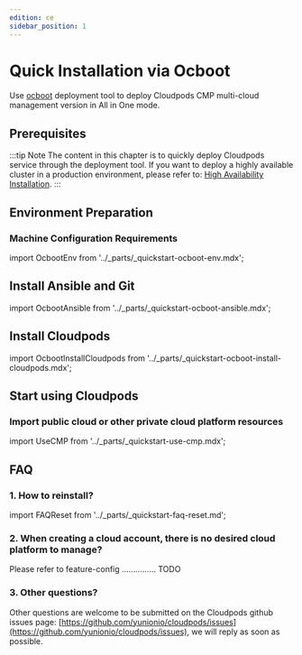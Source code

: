 ```yaml
---
edition: ce
sidebar_position: 1
---
```


# Quick Installation via Ocboot 

Use [ocboot](https://github.com/yunionio/ocboot) deployment tool to deploy Cloudpods CMP multi-cloud management version in All in One mode.

## Prerequisites

:::tip Note
The content in this chapter is to quickly deploy Cloudpods service through the deployment tool. If you want to deploy a highly available cluster in a production environment, please refer to: [High Availability Installation](./ha-ce).
:::

## Environment Preparation

### Machine Configuration Requirements

import OcbootEnv from '../_parts/_quickstart-ocboot-env.mdx';

<OcbootEnv />

## Install Ansible and Git

import OcbootAnsible from '../_parts/_quickstart-ocboot-ansible.mdx';

<OcbootAnsible />

## Install Cloudpods

import OcbootInstallCloudpods from '../_parts/_quickstart-ocboot-install-cloudpods.mdx';

<OcbootInstallCloudpods productVersion="cmp" />


## Start using Cloudpods

### Import public cloud or other private cloud platform resources

import UseCMP from '../_parts/_quickstart-use-cmp.mdx';

<UseCMP />

## FAQ


### 1. How to reinstall?

import FAQReset from '../_parts/_quickstart-faq-reset.md';

<FAQReset />

### 2. When creating a cloud account, there is no desired cloud platform to manage?

Please refer to feature-config  ............... TODO

### 3. Other questions?

Other questions are welcome to be submitted on the Cloudpods github issues page: [https://github.com/yunionio/cloudpods/issues](https://github.com/yunionio/cloudpods/issues), we will reply as soon as possible.
